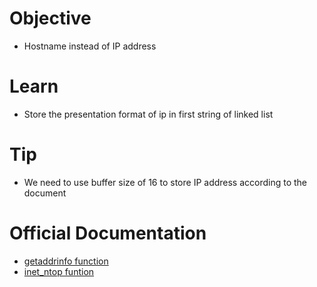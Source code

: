# Objective
- Hostname instead of IP address

# Learn
- Store the presentation format of ip in first string of linked list

# Tip
- We need to use buffer size of 16 to store IP address according to the document 

# Official Documentation
- [getaddrinfo function](https://learn.microsoft.com/en-us/windows/win32/api/ws2tcpip/nf-ws2tcpip-getaddrinfo)
- [inet_ntop funtion](https://learn.microsoft.com/en-us/windows/win32/api/ws2tcpip/nf-ws2tcpip-inet_ntop)